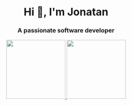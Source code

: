 <h1 align="center">Hi 👋, I'm Jonatan</h1>
<h3 align="center">A passionate software developer</h3>

<div align="center">
  <a href="https://github.com/jss-rp">
  <img height="160em" src="https://github-readme-stats.vercel.app/api?username=jss-rp&show_icons=true&theme=dark&include_all_commits=true&count_private=true"/>
  <img height="160em" src="https://github-readme-stats.vercel.app/api/top-langs/?username=jss-rp&layout=compact&langs_count=7&theme=dark"/>
</div>
